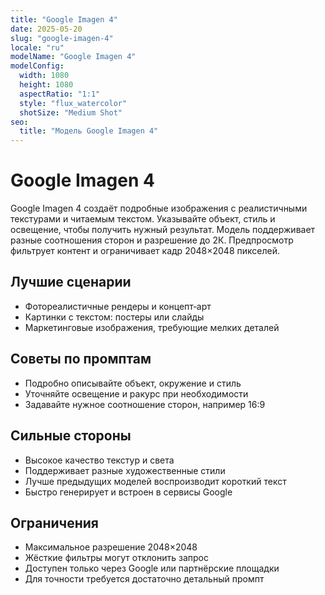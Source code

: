 ```yaml
---
title: "Google Imagen 4"
date: 2025-05-20
slug: "google-imagen-4"
locale: "ru"
modelName: "Google Imagen 4"
modelConfig:
  width: 1080
  height: 1080
  aspectRatio: "1:1"
  style: "flux_watercolor"
  shotSize: "Medium Shot"
seo:
  title: "Модель Google Imagen 4"
---
```


# Google Imagen 4

Google Imagen 4 создаёт подробные изображения с реалистичными текстурами и
читаемым текстом. Указывайте объект, стиль и освещение, чтобы получить нужный
результат. Модель поддерживает разные соотношения сторон и разрешение до 2К.
Предпросмотр фильтрует контент и ограничивает кадр 2048×2048 пикселей.

## Лучшие сценарии
- Фотореалистичные рендеры и концепт‑арт
- Картинки с текстом: постеры или слайды
- Маркетинговые изображения, требующие мелких деталей

## Советы по промптам
- Подробно описывайте объект, окружение и стиль
- Уточняйте освещение и ракурс при необходимости
- Задавайте нужное соотношение сторон, например 16:9

## Сильные стороны
- Высокое качество текстур и света
- Поддерживает разные художественные стили
- Лучше предыдущих моделей воспроизводит короткий текст
- Быстро генерирует и встроен в сервисы Google

## Ограничения
- Максимальное разрешение 2048×2048
- Жёсткие фильтры могут отклонить запрос
- Доступен только через Google или партнёрские площадки
- Для точности требуется достаточно детальный промпт
